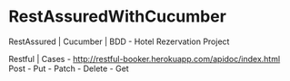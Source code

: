 # RestAssuredWithCucumber
RestAssured | Cucumber | BDD - Hotel Rezervation Project

Restful | Cases -      http://restful-booker.herokuapp.com/apidoc/index.html     
Post - Put - Patch - Delete - Get 

